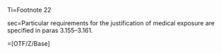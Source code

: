 Ti=Footnote 22

sec=Particular requirements for the justification of medical exposure are specified in paras 3.155–3.161.

=[OTF/Z/Base]